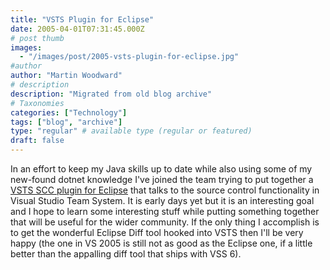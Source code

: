 ```yaml
---
title: "VSTS Plugin for Eclipse"
date: 2005-04-01T07:31:45.000Z
# post thumb
images:
  - "/images/post/2005-vsts-plugin-for-eclipse.jpg"
#author
author: "Martin Woodward"
# description
description: "Migrated from old blog archive"
# Taxonomies
categories: ["Technology"]
tags: ["blog", "archive"]
type: "regular" # available type (regular or featured)
draft: false
---
```


In an effort to keep my Java skills up to date while also using some of my new-found dotnet knowledge I've joined the team trying to put together a [VSTS SCC plugin for Eclipse](http://www.vstseclipse.org) that talks to the source control functionality in Visual Studio Team System.  It is early days yet but it is an interesting goal and I hope to learn some interesting stuff while putting something together that will be useful for the wider community.  If the only thing I accomplish is to get the wonderful Eclipse Diff tool hooked into VSTS then I'll be very happy (the one in VS 2005 is still not as good as the Eclipse one, if a little better than the appalling  diff tool that ships with VSS 6).